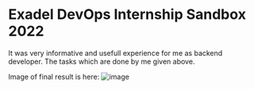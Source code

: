 # Exadel DevOps Internship Sandbox 2022

It was very informative and usefull experience for me as backend developer.
The tasks which are done by me given above.

Image of final result is here:
![image](https://github.com/shukrulloabdukodirov/exadel_internship_tasks/assets/106297808/5581cc89-e963-48b8-9e40-4b8e566f43d8)
